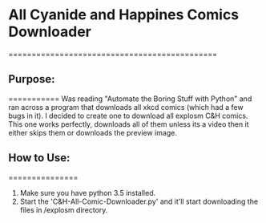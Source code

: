 #  All Cyanide and Happines Comics Downloader
=============================================

## Purpose:
===========
Was reading "Automate the Boring Stuff with Python" and ran across a program that downloads all xkcd comics (which had a few bugs in it).
I decided to create one to download all explosm C&H comics. This one works perfectly, downloads all of them unless its a video then it either skips them or downloads the preview image.

## How to Use:
===============
1. Make sure you have python 3.5 installed.
2. Start the 'C&H-All-Comic-Downloader.py' and it'll start downloading the files in /explosm directory.


